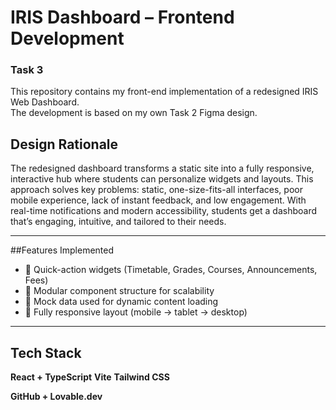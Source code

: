 # IRIS Dashboard – Frontend Development
### Task 3

This repository contains my front-end implementation of a redesigned IRIS Web Dashboard.  
The development is based on my own Task 2 Figma design.  




## Design Rationale

The redesigned dashboard transforms a static site into a fully responsive, interactive hub where students can personalize widgets and layouts. This approach solves key problems: static, one-size-fits-all interfaces, poor mobile experience, lack of instant feedback, and low engagement. With real-time notifications and modern accessibility, students get a dashboard that’s engaging, intuitive, and tailored to their needs.

---

##Features Implemented

- 🔹 Quick-action widgets (Timetable, Grades, Courses, Announcements, Fees)
- 🔹 Modular component structure for scalability
- 🔹 Mock data used for dynamic content loading
- 🔹 Fully responsive layout (mobile → tablet → desktop)

---

## Tech Stack

 

 **React + TypeScript**
 **Vite** 
 **Tailwind CSS** 

 **GitHub + Lovable.dev** 
